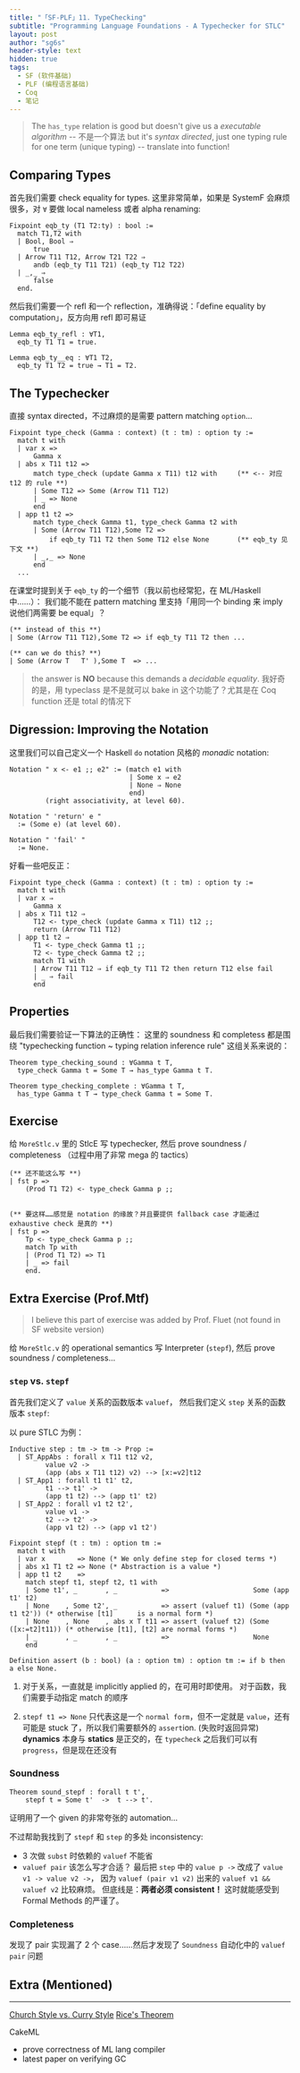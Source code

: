 ```yaml
---
title: "「SF-PLF」11. TypeChecking"
subtitle: "Programming Language Foundations - A Typechecker for STLC"
layout: post
author: "sg6s"
header-style: text
hidden: true
tags:
  - SF (软件基础)
  - PLF (编程语言基础)
  - Coq
  - 笔记
---
```


> The `has_type` relation is good but doesn't give us a _executable algorithm_ -- 不是一个算法
> but it's _syntax directed_, just one typing rule for one term (unique typing) -- translate into function!


Comparing Types
---------------

首先我们需要 check equality for types.
这里非常简单，如果是 SystemF 会麻烦很多，对 `∀` 要做 local nameless 或者 alpha renaming:

```coq
Fixpoint eqb_ty (T1 T2:ty) : bool :=
  match T1,T2 with
  | Bool, Bool ⇒
      true
  | Arrow T11 T12, Arrow T21 T22 ⇒
      andb (eqb_ty T11 T21) (eqb_ty T12 T22)
  | _,_ ⇒
      false
  end.
```

然后我们需要一个 refl 和一个 reflection，准确得说：「define equality by computation」，反方向用 refl 即可易证

```coq
Lemma eqb_ty_refl : ∀T1,
  eqb_ty T1 T1 = true.

Lemma eqb_ty__eq : ∀T1 T2,
  eqb_ty T1 T2 = true → T1 = T2.
```



The Typechecker
---------------

直接 syntax directed，不过麻烦的是需要 pattern matching `option`...

```coq
Fixpoint type_check (Gamma : context) (t : tm) : option ty :=
  match t with
  | var x =>
      Gamma x
  | abs x T11 t12 =>
      match type_check (update Gamma x T11) t12 with     (** <-- 对应 t12 的 rule **)
      | Some T12 => Some (Arrow T11 T12)                 
      | _ => None
      end
  | app t1 t2 =>
      match type_check Gamma t1, type_check Gamma t2 with
      | Some (Arrow T11 T12),Some T2 =>
          if eqb_ty T11 T2 then Some T12 else None       (** eqb_ty 见下文 **)
      | _,_ => None
      end
  ...
```

在课堂时提到关于 `eqb_ty` 的一个细节（我以前也经常犯，在 ML/Haskell 中……）：
我们能不能在 pattern matching 里支持「用同一个 binding 来 imply 说他们两需要 be equal」？

```coq
(** instead of this **)
| Some (Arrow T11 T12),Some T2 => if eqb_ty T11 T2 then ...

(** can we do this? **)
| Some (Arrow T   T' ),Some T  => ...
```

> the answer is __NO__ because this demands a _decidable equality_. 
> 我好奇的是，用 typeclass 是不是就可以 bake in 这个功能了？尤其是在 Coq function 还是 total 的情况下






Digression: Improving the Notation
----------------------------------

这里我们可以自己定义一个 Haskell `do` notation 风格的 _monadic_ notation:

```coq
Notation " x <- e1 ;; e2" := (match e1 with
                              | Some x ⇒ e2
                              | None ⇒ None
                              end)
         (right associativity, at level 60).

Notation " 'return' e "
  := (Some e) (at level 60).

Notation " 'fail' "
  := None.
```

好看一些吧反正：

```coq
Fixpoint type_check (Gamma : context) (t : tm) : option ty :=
  match t with
  | var x ⇒
      Gamma x 
  | abs x T11 t12 ⇒
      T12 <- type_check (update Gamma x T11) t12 ;;
      return (Arrow T11 T12)
  | app t1 t2 ⇒
      T1 <- type_check Gamma t1 ;;
      T2 <- type_check Gamma t2 ;;
      match T1 with 
      | Arrow T11 T12 ⇒ if eqb_ty T11 T2 then return T12 else fail
      | _ ⇒ fail
      end
```


Properties
----------

最后我们需要验证一下算法的正确性：
这里的 soundness 和 completess 都是围绕 "typechecking function ~ typing relation inference rule" 这组关系来说的：

```coq
Theorem type_checking_sound : ∀Gamma t T,
  type_check Gamma t = Some T → has_type Gamma t T.

Theorem type_checking_complete : ∀Gamma t T,
  has_type Gamma t T → type_check Gamma t = Some T.

```



Exercise
--------

给 `MoreStlc.v` 里的 StlcE 写 typechecker, 然后 prove soundness / completeness （过程中用了非常 mega 的 tactics）

```coq
(** 还不能这么写 **)
| fst p =>
    (Prod T1 T2) <- type_check Gamma p ;;


(** 要这样……感觉是 notation 的缘故？并且要提供 fallback case 才能通过 exhaustive check 是真的 **)
| fst p =>
    Tp <- type_check Gamma p ;;
    match Tp with
    | (Prod T1 T2) => T1
    | _ => fail
    end.
```


Extra Exercise (Prof.Mtf)
-------------------------

> I believe this part of exercise was added by Prof. Fluet (not found in SF website version)

给 `MoreStlc.v` 的 operational semantics 写 Interpreter (`stepf`), 然后 prove soundness / completeness... 


### `step` vs. `stepf` 

首先我们定义了 `value` 关系的函数版本 `valuef`，
然后我们定义 `step` 关系的函数版本 `stepf`:

以 pure STLC 为例：

```coq
Inductive step : tm -> tm -> Prop :=
  | ST_AppAbs : forall x T11 t12 v2,
         value v2 ->
         (app (abs x T11 t12) v2) --> [x:=v2]t12
  | ST_App1 : forall t1 t1' t2,
         t1 --> t1' ->
         (app t1 t2) --> (app t1' t2)
  | ST_App2 : forall v1 t2 t2',
         value v1 ->
         t2 --> t2' ->
         (app v1 t2) --> (app v1 t2')
```
```coq
Fixpoint stepf (t : tm) : option tm :=
  match t with
  | var x        => None (* We only define step for closed terms *)
  | abs x1 T1 t2 => None (* Abstraction is a value *)
  | app t1 t2    =>
    match stepf t1, stepf t2, t1 with
    | Some t1', _       , _           =>                     Some (app t1' t2)
    | None    , Some t2', _           => assert (valuef t1) (Some (app t1 t2')) (* otherwise [t1]      is a normal form *)
    | None    , None    , abs x T t11 => assert (valuef t2) (Some ([x:=t2]t11)) (* otherwise [t1], [t2] are normal forms *)
    | _       , _       , _           =>                     None
    end

Definition assert (b : bool) (a : option tm) : option tm := if b then a else None.
```

1. 对于关系，一直就是 implicitly applied 的，在可用时即使用。
   对于函数，我们需要手动指定 match 的顺序

2. `stepf t1 => None` 只代表这是一个 `normal form`，但不一定就是 `value`，还有可能是 stuck 了，所以我们需要额外的 `assert`ion. (失败时返回异常)
   __dynamics__ 本身与 __statics__ 是正交的，在 `typecheck` 之后我们可以有 `progress`，但是现在还没有



### Soundness

```coq
Theorem sound_stepf : forall t t',
    stepf t = Some t'  ->  t --> t'.
```

证明用了一个 given 的非常夸张的 automation...

不过帮助我找到了 `stepf` 和 `step` 的多处 inconsistency: 
- 3 次做 `subst` 时依赖的 `valuef` 不能省
- `valuef pair` 该怎么写才合适？
  最后把 `step` 中的 `value p ->` 改成了 `value v1 -> value v2 ->`，
  因为 `valuef (pair v1 v2)` 出来的 `valuef v1 && valuef v2` 比较麻烦。
  但底线是：__两者必须 consistent！__ 这时就能感受到 Formal Methods 的严谨了。


### Completeness

发现了 pair 实现漏了 2 个 case……然后才发现了 `Soundness` 自动化中的 `valuef pair` 问题



Extra (Mentioned)
-----------------
-----

[Church Style vs. Curry Style](https://lispcast.com/church-vs-curry-types/)
[Rice's Theorem](https://en.wikipedia.org/wiki/Rice%27s_theorem)

CakeML 
- prove correctness of ML lang compiler
- latest paper on verifying GC
